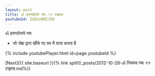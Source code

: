 ```yaml
---
layout: post
title: ॐ हयगर्दभाये नमः ११ टाइम्स
youtubeId: ZdZnoOMIJS0
---
```

 
 
 ॐ हयगर्दभाये नमः  
 
 -  जो जेब्रा द्वारा खींचे गए रथ में यात्रा करता है 
 
  
 
  
 
 
 
 
 
 


{% include youtubePlayer.html id=page.youtubeId %}
 
[Next]({{ site.baseurl }}{% link  split1/_posts/2012-10-28-ॐ नियमय नमः ११ टाइम्स.md%})
 
